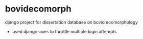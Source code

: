 bovidecomorph
=============

django project for dissertation database on bovid ecomorphology

* used django-axes to throttle multiple login attempts

